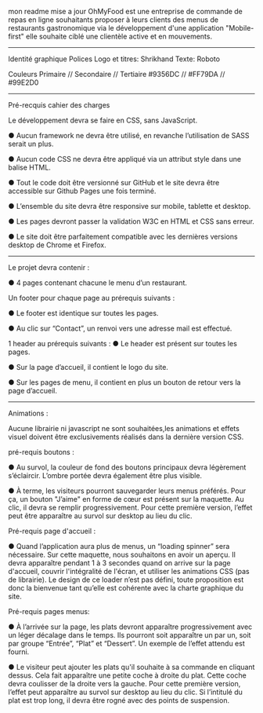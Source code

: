 mon readme mise a jour
OhMyFood  est une entreprise de commande de repas en ligne souhaitants proposer à leurs clients des menus de restaurants gastronomique via le développement 
d'une application "Mobile-first" elle souhaite ciblé une clientèle active et en mouvements.

---------------------------------------------------------------------------------------

Identité graphique
Polices
Logo et titres: Shrikhand
Texte: Roboto


Couleurs
Primaire  // Secondaire // Tertiaire
#9356DC   // #FF79DA    //  #99E2D0


________________________________________________________________________________________

Pré-recquis cahier des charges


Le développement devra se faire en CSS, sans JavaScript.  

● Aucun framework ne devra être utilisé, en revanche l’utilisation de SASS serait un
plus.  

● Aucun code CSS ne devra être appliqué via un attribut style dans une balise HTML.

● Tout le code doit être versionné sur GitHub et le site devra être accessible sur
Github Pages une fois terminé.

● L’ensemble du site devra être responsive sur mobile, tablette et desktop.

● Les pages devront passer la validation W3C en HTML et CSS sans erreur.

● Le site doit être parfaitement compatible avec les dernières versions desktop de
Chrome et Firefox.

_______________________________________________________________________________________

Le projet devra contenir :

● 4 pages contenant chacune le menu d’un restaurant.

Un footer pour chaque page au prérequis suivants :

● Le footer est identique sur toutes les pages.

● Au clic sur “Contact”, un renvoi vers une adresse mail est effectué.

1 header au prérequis suivants :
● Le header est présent sur toutes les pages.

● Sur la page d’accueil, il contient le logo du site.

● Sur les pages de menu, il contient en plus un bouton de retour vers la page d’accueil.

__________________________________________________________________________________________

Animations :

Aucune librairie ni javascript ne sont souhaitées,les animations et effets visuel doivent être exclusivements réalisés dans la dernière version CSS.

pré-requis boutons :

● Au survol, la couleur de fond des boutons principaux devra légèrement s’éclaircir.
L’ombre portée devra également être plus visible.

● À terme, les visiteurs pourront sauvegarder leurs menus préférés. Pour ça, un
bouton "J’aime" en forme de cœur est présent sur la maquette. Au clic, il devra se
remplir progressivement. Pour cette première version, l’effet peut être apparaître au
survol sur desktop au lieu du clic.

Pré-requis page d'accueil :

● Quand l’application aura plus de menus, un “loading spinner” sera nécessaire. Sur
cette maquette, nous souhaitons en avoir un aperçu. Il devra apparaître pendant 1 à
3 secondes quand on arrive sur la page d'accueil, couvrir l'intégralité de l'écran, et
utiliser les animations CSS (pas de librairie). Le design de ce loader n’est pas défini,
toute proposition est donc la bienvenue tant qu’elle est cohérente avec la charte
graphique du site.

Pré-requis pages menus: 

● À l’arrivée sur la page, les plats devront apparaître progressivement avec un léger
décalage dans le temps. Ils pourront soit apparaître un par un, soit par groupe
“Entrée”, “Plat” et “Dessert”. Un exemple de l’effet attendu est fourni.

● Le visiteur peut ajouter les plats qu'il souhaite à sa commande en cliquant dessus.
Cela fait apparaître une petite coche à droite du plat. Cette coche devra coulisser de
la droite vers la gauche. Pour cette première version, l’effet peut apparaître au survol
sur desktop au lieu du clic. Si l’intitulé du plat est trop long, il devra être rogné avec
des points de suspension.




